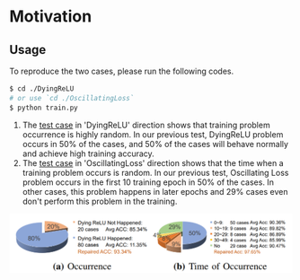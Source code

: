 # Motivation

## Usage

To reproduce the two cases, please run the following codes.

```bash
$ cd ./DyingReLU
# or use `cd ./OscillatingLoss`
$ python train.py
```

1. The [test case](./DyingReLU/train.py) in 'DyingReLU' direction shows that training problem occurrence is highly random. In our previous test, DyingReLU problem occurs in 50% of the cases, and 50% of the cases will behave normally and achieve high training accuracy.
2. The [test case](./OscillatingLoss/train.py) in 'OscillatingLoss' direction shows that the time when a training problem occurs is random. In our previous test, Oscillating Loss problem occurs in the first 10 training epoch in 50% of the cases. In other cases, this problem happens in later epochs and 29% cases even don't perform this problem in the training.
   
![avatar](https://github.com/shiningrain/tmpfigure/blob/master/ICSE21/Figure1.png)